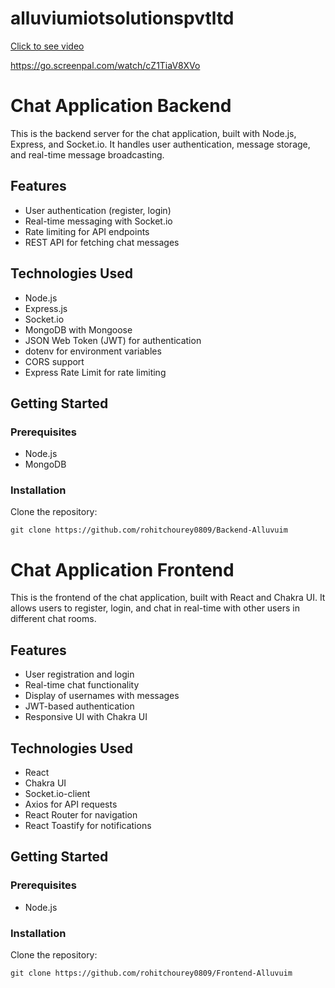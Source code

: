 # alluviumiotsolutionspvtltd

[Click to see video](https://go.screenpal.com/watch/cZ1TiaV8XVo)

https://go.screenpal.com/watch/cZ1TiaV8XVo

# Chat Application Backend

This is the backend server for the chat application, built with Node.js, Express, and Socket.io. It handles user authentication, message storage, and real-time message broadcasting.

## Features

- User authentication (register, login)
- Real-time messaging with Socket.io
- Rate limiting for API endpoints
- REST API for fetching chat messages

## Technologies Used

- Node.js
- Express.js
- Socket.io
- MongoDB with Mongoose
- JSON Web Token (JWT) for authentication
- dotenv for environment variables
- CORS support
- Express Rate Limit for rate limiting

## Getting Started

### Prerequisites

- Node.js
- MongoDB

### Installation

   Clone the repository:

   ```
   git clone https://github.com/rohitchourey0809/Backend-Alluvuim

   ```





# Chat Application Frontend

This is the frontend of the chat application, built with React and Chakra UI. It allows users to register, login, and chat in real-time with other users in different chat rooms.

## Features

- User registration and login
- Real-time chat functionality
- Display of usernames with messages
- JWT-based authentication
- Responsive UI with Chakra UI

## Technologies Used

- React
- Chakra UI
- Socket.io-client
- Axios for API requests
- React Router for navigation
- React Toastify for notifications

## Getting Started

### Prerequisites

- Node.js

### Installation

  Clone the repository:

   ```
   git clone https://github.com/rohitchourey0809/Frontend-Alluvuim
   
   ```

   

